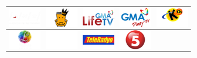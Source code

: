 | ![](https://raw.githubusercontent.com/RevGear/logo/master/Countries/PH/ANC.png) | ![](https://raw.githubusercontent.com/RevGear/logo/master/Countries/PH/CineMo.png) | ![](https://raw.githubusercontent.com/RevGear/logo/master/Countries/PH/GMALifeTV.png) | ![](https://raw.githubusercontent.com/RevGear/logo/master/Countries/PH/GMAPinoyTV.png) | ![](https://raw.githubusercontent.com/RevGear/logo/master/Countries/PH/KnowledgeChannel.png) | 
|:---:|:---:|:---:|:---:|:---:| 
| ![](https://raw.githubusercontent.com/RevGear/logo/master/Countries/PH/LifestyleNetwork.png) | ![](https://raw.githubusercontent.com/RevGear/logo/master/Countries/PH/SolarSports.png) | ![](https://raw.githubusercontent.com/RevGear/logo/master/Countries/PH/TeleRadyo.png) | ![](https://raw.githubusercontent.com/RevGear/logo/master/Countries/PH/TV5.png)  | 
